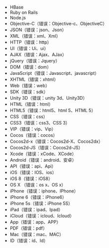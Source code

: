 - HBase
- Ruby on Rails
- Node.js
- Objective-C（错误：Objective-c、ObjectiveC）
- JSON（错误：json、Json）
- XML（错误：xml、Xml）
- HTTP（错误：http）
- UI（错误：Ui、ui）
- AJAX（错误：Ajax、AJax）
- jQuery（错误：Jquery）
- DOM（错误：dom）
- JavaScript（错误：Javascript、javascript）
- XHTML（错误：xhtml）
- Web（错误：web）
- SDK（错误：sdk）
- Unity 3D（错误：unity 3d、Unity3D）
- HTML（错误：html）
- HTML5（错误：html5、html 5、HTML 5）
- CSS（错误：css）
- CSS3（错误：css3、CSS 3）
- VIP（错误：vip、Vip）
- Cocos（错误：cocos）
- Cocos2d-x（错误：Cocos2d-X、Cocos2dx）
- Cocos2d-JS（错误：Cocos2d-JS）
- Xcode（错误：xCode、XCode）
- Android（错误：android、安卓）
- API（错误：api、Api）
- iOS（错误：IOS、ios）
- iOS 8（错误：iOS8）
- OS X （错误：os x、OS x）
- iPhone（错误：iphone、IPhone）
- iPhone 6（错误：iPhone6）
- iPhone 5s（错误：iPhone 5S）
- iPad（错误：ipad、Ipad）
- iCloud（错误：icloud、Icloud）
- App（错误：app、APP）
- PDF（错误：pdf）
- Mac（错误：mac、MAC）
- ID（错误：id、Id）